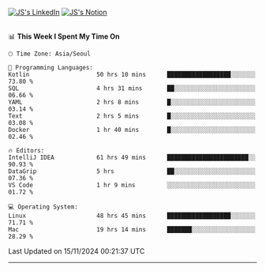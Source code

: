 
[![JS's LinkedIn](https://img.shields.io/badge/LinkedIn-blue?style=for-the-badge&logo=linkedin)](https://www.linkedin.com/in/jaeseung-lee-5a2a32139/) 
[![JS's Notion](https://img.shields.io/badge/Notion-black?style=for-the-badge&logo=notion)](https://bit.ly/ljswiki1) <br><br>
<!-- ![JS's GitHub stats](https://github-readme-stats-lemon-five.vercel.app/api?username=tkxkd0159&hide=contribs,prs,stars,issues&show_icons=true&theme=react&include_all_commits=true)   -->
<!-- ![Top Langs](https://github-readme-stats-lemon-five.vercel.app/api/top-langs/?username=tkxkd0159&layout=compact&hide=jupyter%20notebook,scss,html,css&langs_count=10)  -->


<!--START_SECTION:waka-->
📊 **This Week I Spent My Time On** 

```text
🕑︎ Time Zone: Asia/Seoul

💬 Programming Languages: 
Kotlin                   50 hrs 10 mins      ██████████████████░░░░░░░   73.80 % 
SQL                      4 hrs 31 mins       ██░░░░░░░░░░░░░░░░░░░░░░░   06.66 % 
YAML                     2 hrs 8 mins        █░░░░░░░░░░░░░░░░░░░░░░░░   03.14 % 
Text                     2 hrs 5 mins        █░░░░░░░░░░░░░░░░░░░░░░░░   03.08 % 
Docker                   1 hr 40 mins        █░░░░░░░░░░░░░░░░░░░░░░░░   02.46 % 

🔥 Editors: 
IntelliJ IDEA            61 hrs 49 mins      ███████████████████████░░   90.93 % 
DataGrip                 5 hrs               ██░░░░░░░░░░░░░░░░░░░░░░░   07.36 % 
VS Code                  1 hr 9 mins         ░░░░░░░░░░░░░░░░░░░░░░░░░   01.72 % 

💻 Operating System: 
Linux                    48 hrs 45 mins      ██████████████████░░░░░░░   71.71 % 
Mac                      19 hrs 14 mins      ███████░░░░░░░░░░░░░░░░░░   28.29 % 
```


 Last Updated on 15/11/2024 00:21:37 UTC
<!--END_SECTION:waka-->

---
<!---
<a href="https://github.com/tkxkd0159/books">
  <img align="center" src="https://github-readme-stats-lemon-five.vercel.app/api/pin/?username=tkxkd0159&repo=books&theme=react" />
</a>
-->

<!---
- 🔭 I’m currently working on ...
- 🌱 I’m currently learning blockchain and distributed network
- 👯 I’m looking to collaborate on ...
- 🤔 I’m looking for help with ...
- 💬 Ask me about ...
- 📫 How to reach me: ...
- 😄 Pronouns: ...
- ⚡ Fun fact: ...
-->
